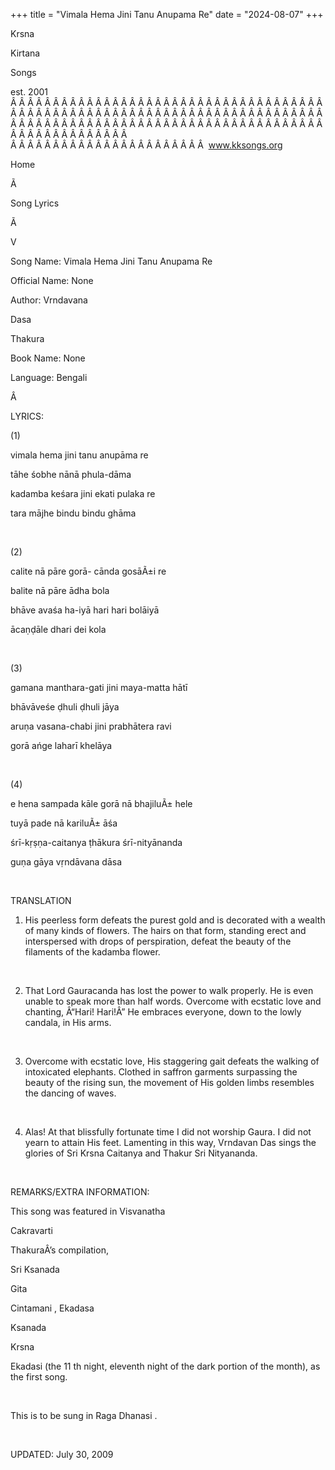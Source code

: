 +++ 
title = "Vimala Hema Jini Tanu Anupama Re"
date = "2024-08-07"
+++

Krsna
 
Kirtana
 
Songs

est. 2001
Â Â Â Â Â Â Â Â Â Â Â Â Â Â Â Â Â Â Â Â Â Â Â Â Â Â Â Â Â Â Â Â Â Â Â Â Â Â Â Â Â Â Â Â Â Â Â Â Â Â Â Â Â Â Â Â Â Â Â Â Â Â Â Â Â Â Â Â Â Â Â Â Â Â Â Â Â Â Â Â Â Â Â Â Â Â Â Â Â Â Â Â Â Â Â Â Â Â Â Â Â Â Â Â Â Â Â Â Â Â Â Â Â Â Â Â Â Â Â Â Â Â Â Â Â  
Â Â Â Â Â Â Â Â Â Â Â Â Â Â Â Â Â Â Â Â Â Â Â  
www.kksongs.org








Home


Ã 
 
Song Lyrics
 
Ã 
 
V


Song Name: Vimala Hema Jini
Tanu Anupama Re


Official Name: None


Author: 
Vrndavana
 
Dasa
 
Thakura


Book Name: None


Language: 
Bengali


Â 


LYRICS:


(1)


vimala hema jini tanu anupāma re


tāhe śobhe nānā phula-dāma


kadamba keśara jini ekati pulaka re


tara mājhe bindu bindu ghāma


 


(2)


calite nā pāre gorā- cānda gosāÃ±i re


balite nā pāre ādha bola


bhāve avaśa ha-iyā hari hari bolāiyā


ācaṇḍāle dhari dei kola


 


(3)


gamana manthara-gati jini maya-matta hātī


bhāvāveśe ḍhuli ḍhuli jāya


aruṇa vasana-chabi jini prabhātera ravi


gorā ańge laharī khelāya


 


(4)


e hena sampada kāle gorā nā bhajiluÃ± hele


tuyā pade nā kariluÃ± āśa


śrī-kṛṣṇa-caitanya ṭhākura
śrī-nityānanda


guṇa gāya vṛndāvana dāsa


 


TRANSLATION


1) His peerless form defeats the purest gold and is decorated with a
wealth of many kinds of flowers. The hairs on that form, standing erect and
interspersed with drops of perspiration, defeat the beauty of the filaments of
the kadamba flower.


 


2) That Lord Gauracanda has lost the power to walk properly. He is even
unable to speak more than half words. Overcome with ecstatic love and chanting,
Â“Hari! Hari!Â” He embraces everyone, down to the lowly candala, in His arms.


 


3) Overcome with ecstatic love, His staggering gait defeats the walking of
intoxicated elephants. Clothed in saffron garments surpassing the beauty of the
rising sun, the movement of His golden limbs resembles the dancing of waves.


 


4) Alas! At that blissfully fortunate time I did not worship Gaura. I
did not yearn to attain His feet. Lamenting in this way, Vrndavan Das sings the
glories of Sri Krsna Caitanya and Thakur Sri Nityananda.


 


REMARKS/EXTRA INFORMATION:


This song was featured in 
Visvanatha


Cakravarti
 
ThakuraÂ’s
 compilation,

Sri 
Ksanada


Gita
 
Cintamani
, 
Ekadasa


Ksanada
 
Krsna
 
Ekadasi
 (the 11
th
 night, eleventh night of the dark
portion of the month), as the first song.


 


This is to be sung in Raga 
Dhanasi
.


 


UPDATED:
 July 30, 2009